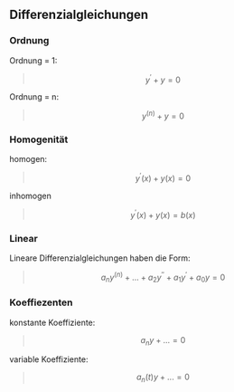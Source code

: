 ## Differenzialgleichungen

### Ordnung


Ordnung = 1:
>$$y^{\prime} + y = 0$$

Ordnung = n:
>$$y^{(n)} + y = 0$$

### Homogenität

homogen:

>$$y^{\prime}(x) + y(x) = 0$$

inhomogen

>$$y^{\prime}(x) + y(x) = b(x)$$

### Linear
Lineare Differenzialgleichungen haben die Form:

>$$a_ny^{(n)} + ...+ a_2y^{\prime \prime}+ a_1y^{ \prime}+ a_0y = 0$$

### Koeffiezenten

konstante Koeffiziente:

>$$a_ny +... = 0$$ 

variable Koeffiziente:

>$$a_n(t) y + ...  = 0 $$